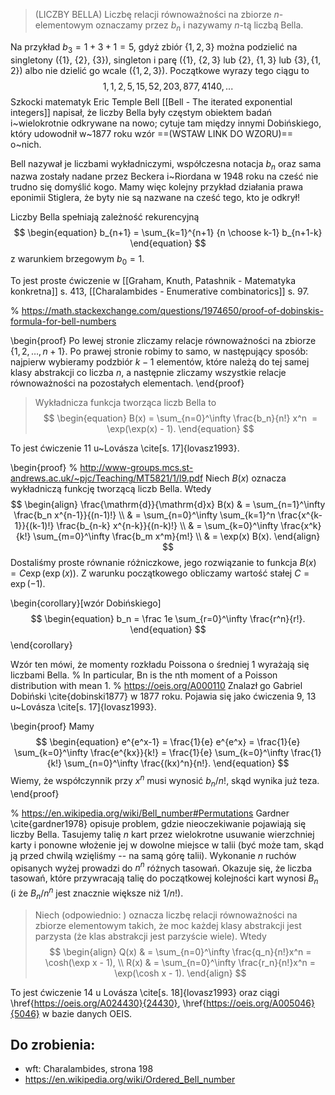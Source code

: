 > (LICZBY BELLA) Liczbę relacji równoważności na zbiorze $n$-elementowym oznaczamy przez $b_n$ i nazywamy $n$-tą liczbą Bella.

Na przykład $b_3 = 1 + 3 + 1 = 5$, gdyż zbiór $\{1, 2, 3\}$ można podzielić na singletony ($\{1\}$, $\{2\}$, $\{3\}$), singleton i parę ($\{1\}$, $\{2, 3\}$ lub $\{2\}$, $\{1, 3\}$ lub $\{3\}, \{1, 2\}$) albo nie dzielić go wcale ($\{1, 2, 3\}$). Początkowe wyrazy tego ciągu to $$1, 1, 2, 5, 15, 52, 203, 877, 4140, ...$$Szkocki matematyk Eric Temple Bell [[Bell - The iterated exponential integers]] napisał, że liczby Bella były częstym obiektem badań i~wielokrotnie odkrywane na nowo; cytuje tam między innymi Dobińskiego, który udowodnił w~1877 roku wzór ==(WSTAW LINK DO WZORU)== o~nich.

Bell nazywał je liczbami wykładniczymi, współczesna notacja $b_n$ oraz sama nazwa zostały nadane przez Beckera i~Riordana w 1948 roku na cześć nie trudno się domyślić kogo. Mamy więc kolejny przykład działania prawa eponimii Stiglera, że byty nie są nazwane na cześć tego, kto je odkrył!

Liczby Bella spełniają zależność rekurencyjną
$$
\begin{equation}
b_{n+1} = \sum_{k=1}^{n+1} {n \choose k-1} b_{n+1-k}
\end{equation}
$$
z warunkiem brzegowym $b_0 = 1$.

To jest proste ćwiczenie w [[Graham, Knuth, Patashnik - Matematyka konkretna]] s. 413, [[Charalambides - Enumerative combinatorics]] s. 97.

% https://math.stackexchange.com/questions/1974650/proof-of-dobinskis-formula-for-bell-numbers

\begin{proof}
Po lewej stronie zliczamy relacje równoważności na zbiorze $\{1, 2, \ldots, n+1\}$. Po prawej stronie robimy to samo, w następujący sposób: najpierw wybieramy podzbiór $k-1$ elementów, które należą do tej samej klasy abstrakcji co liczba $n$, a następnie zliczamy wszystkie relacje równoważności na pozostałych elementach.
\end{proof}

> Wykładnicza funkcja tworząca liczb Bella to
$$
\begin{equation}
B(x) = \sum_{n=0}^\infty \frac{b_n}{n!} x^n  = \exp(\exp(x) - 1).
\end{equation}
$$

To jest ćwiczenie 11 u~Lovásza \cite[s. 17]{lovasz1993}.

\begin{proof}
% http://www-groups.mcs.st-andrews.ac.uk/~pjc/Teaching/MT5821/1/l9.pdf
Niech $B(x)$ oznacza wykładniczą funkcję tworzącą liczb Bella.
Wtedy
$$
\begin{align}
\frac{\mathrm{d}}{\mathrm{d}x} B(x) & = \sum_{n=1}^\infty \frac{b_n x^{n-1}}{(n-1)!} \\
& = \sum_{n=0}^\infty \sum_{k=1}^n \frac{x^{k-1}}{(k-1)!} \frac{b_{n-k} x^{n-k}}{(n-k)!} \\
& = \sum_{k=0}^\infty \frac{x^k}{k!} \sum_{m=0}^\infty \frac{b_m x^m}{m!} \\
& = \exp(x) B(x).
\end{align}
$$
Dostaliśmy proste równanie różniczkowe, jego rozwiązanie to funkcja $B(x) = C \exp(\exp(x))$.
Z warunku początkowego obliczamy wartość stałej $C = \exp(-1)$.

\begin{corollary}[wzór Dobińskiego]
$$
\begin{equation}
b_n = \frac 1e \sum_{r=0}^\infty \frac{r^n}{r!}.
\end{equation}
$$
\end{corollary}

Wzór ten mówi, że momenty rozkładu Poissona o średniej 1 wyrażają się liczbami Bella.
% In particular, Bn is the nth moment of a Poisson distribution with mean 1.
% https://oeis.org/A000110
Znalazł go Gabriel Dobiński \cite{dobinski1877} w 1877 roku.
Pojawia się jako ćwiczenia 9, 13 u~Lovásza \cite[s. 17]{lovasz1993}.

\begin{proof}
Mamy
$$
\begin{equation}
e^{e^x-1} = \frac{1}{e} e^{e^x} = \frac{1}{e} \sum_{k=0}^\infty \frac{e^{kx}}{k!} = \frac{1}{e} \sum_{k=0}^\infty \frac{1}{k!} \sum_{n=0}^\infty \frac{(kx)^n}{n!}.
\end{equation}
$$
Wiemy, że współczynnik przy $x^n$ musi wynosić $b_n/n!$, skąd wynika już teza.
\end{proof}

% https://en.wikipedia.org/wiki/Bell_number#Permutations
Gardner \cite{gardner1978} opisuje problem, gdzie nieoczekiwanie pojawiają się liczby Bella. Tasujemy talię $n$ kart przez wielokrotne usuwanie wierzchniej karty i ponowne włożenie jej w dowolne miejsce w talii (być może tam, skąd ją przed chwilą wzięliśmy -- na samą górę talii). Wykonanie $n$ ruchów opisanych wyżej prowadzi do $n^n$ różnych tasowań. Okazuje się, że liczba tasowań, które przywracają talię do początkowej kolejności kart wynosi $B_n$ (i że $B_n/n^n$ jest znacznie większe niż $1/n!$).

> Niech  (odpowiednio: ) oznacza liczbę relacji równoważności na zbiorze  elementowym takich, że moc każdej klasy abstrakcji jest parzysta (że klas abstrakcji jest parzyście wiele). Wtedy
$$
\begin{align}
Q(x) & = \sum_{n=0}^\infty \frac{q_n}{n!}x^n = \cosh(\exp x - 1), \\
R(x) & = \sum_{n=0}^\infty \frac{r_n}{n!}x^n = \exp(\cosh x - 1).
\end{align}
$$

To jest ćwiczenie 14 u Lovásza \cite[s. 18]{lovasz1993} oraz ciągi \href{https://oeis.org/A024430}{24430}, \href{https://oeis.org/A005046}{5046} w bazie danych OEIS.

## Do zrobienia:
- wft: Charalambides, strona 198
- https://en.wikipedia.org/wiki/Ordered_Bell_number